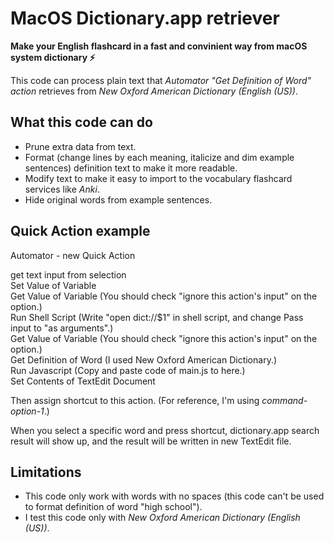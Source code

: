 # MacOS Dictionary.app retriever

**Make your English flashcard in a fast and convinient way from macOS system dictionary ⚡️**
  
This code can process plain text that *Automator "Get Definition of Word" action* retrieves from *New Oxford American Dictionary (English (US))*.

## What this code can do
- Prune extra data from text.
- Format (change lines by each meaning, italicize and dim example sentences) definition text to make it more readable.
- Modify text to make it easy to import to the vocabulary flashcard services like *Anki*.
- Hide original words from example sentences.

## Quick Action example
Automator - new Quick Action  
  
get text input from selection  
Set Value of Variable  
Get Value of Variable (You should check "ignore this action's input" on the option.)  
Run Shell Script (Write "open dict://$1" in shell script, and change Pass input to "as arguments".)  
Get Value of Variable (You should check "ignore this action's input" on the option.)  
Get Definition of Word (I used New Oxford American Dictionary.)  
Run Javascript (Copy and paste code of main.js to here.)  
Set Contents of TextEdit Document  
  
Then assign shortcut to this action. (For reference, I'm using *command-option-1*.)
  
When you select a specific word and press shortcut, dictionary.app search result will show up, and the result will be written in new TextEdit file.

## Limitations
- This code only work with words with no spaces (this code can't be used to format definition of word "high school").
- I test this code only with *New Oxford American Dictionary (English (US))*.
